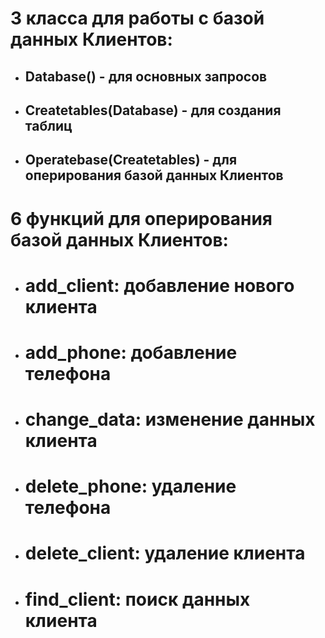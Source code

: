 # 3 класса для работы с базой данных Клиентов:
+ ## Database() - для основных запросов
+ ## Createtables(Database) - для создания таблиц
+ ## Operatebase(Createtables) - для оперирования базой данных Клиентов

# 6 функций для оперирования базой данных Клиентов:
+ # add_client: добавление нового клиента
+ # add_phone: добавление телефона
+ # change_data: изменение данных клиента
+ # delete_phone: удаление телефона
+ # delete_client: удаление клиента
+ # find_client: поиск данных клиента